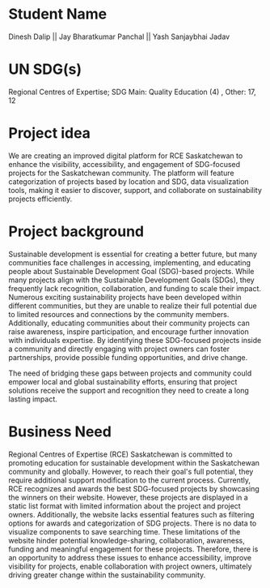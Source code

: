 
# Student Name
Dinesh Dalip || 
Jay Bharatkumar Panchal || 
Yash Sanjaybhai Jadav

# UN SDG(s)
Regional Centres of Expertise; 
SDG Main: Quality Education (4) , Other:  17, 12

# Project idea
We are creating an improved digital platform for RCE Saskatchewan to enhance the visibility, accessibility, and engagement of SDG-focused projects for the Saskatchewan community. The platform will feature categorization of projects based by location and SDG, data visualization tools, making it easier to discover, support, and collaborate on sustainability projects efficiently.

# Project background
Sustainable development is essential for creating a better future, but many communities face challenges in accessing, implementing, and educating people about Sustainable Development Goal (SDG)-based projects. While many projects align with the Sustainable Development Goals (SDGs), they frequently lack recognition, collaboration, and funding to scale their impact. Numerous exciting sustainability projects have been developed within different communities, but they are unable to realize their full potential due to limited resources and connections by the community members. Additionally, educating communities about their community projects can raise awareness, inspire participation, and encourage further innovation with individuals expertise. By identifying these SDG-focused projects inside a community and directly engaging with project owners can foster partnerships, provide possible funding opportunities, and drive change.

The need of bridging these gaps between projects and community could empower local and global sustainability efforts, ensuring that project solutions receive the support and recognition they need to create a long lasting impact.

# Business Need
Regional Centres of Expertise (RCE) Saskatchewan is committed to promoting education for sustainable development within the Saskatchewan community and globally. However, to reach their goal's full potential, they require additional support modification to the current process. Currently, RCE recognizes and awards the best SDG-focused projects by showcasing the winners on their website. However, these projects are displayed in a static list format with limited information about the project and project owners. Additionally, the website lacks essential features such as filtering options for awards and categorization of SDG projects. There is no data to visualize components to save searching time. These limitations of the website hinder potential knowledge-sharing, collaboration, awareness, funding and meaningful engagement for these projects. Therefore, there is an opportunity to address these issues to enhance accessibility, improve visibility for projects, enable collaboration with project owners, ultimately driving greater change within the sustainability community.
